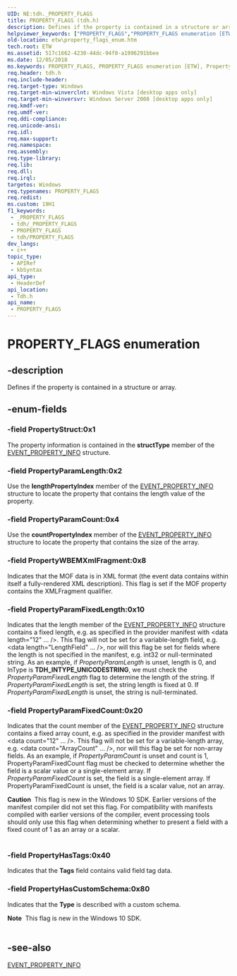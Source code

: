 ```yaml
---
UID: NE:tdh._PROPERTY_FLAGS
title: PROPERTY_FLAGS (tdh.h)
description: Defines if the property is contained in a structure or array.
helpviewer_keywords: ["PROPERTY_FLAGS","PROPERTY_FLAGS enumeration [ETW]","PropertyHasCustomSchema","PropertyHasTags","PropertyParamCount","PropertyParamFixedCount","PropertyParamFixedLength","PropertyParamLength","PropertyStruct","PropertyWBEMXmlFragment","etw.property_flags_enum","tdh.property_flags_enum","tdh/","tdh/PROPERTY_FLAGS","tdh/PropertyHasCustomSchema","tdh/PropertyHasTags","tdh/PropertyParamCount","tdh/PropertyParamFixedCount","tdh/PropertyParamFixedLength","tdh/PropertyParamLength","tdh/PropertyStruct","tdh/PropertyWBEMXmlFragment"]
old-location: etw\property_flags_enum.htm
tech.root: ETW
ms.assetid: 517c1662-4230-44dc-94f0-a1996291bbee
ms.date: 12/05/2018
ms.keywords: PROPERTY_FLAGS, PROPERTY_FLAGS enumeration [ETW], PropertyHasCustomSchema, PropertyHasTags, PropertyParamCount, PropertyParamFixedCount, PropertyParamFixedLength, PropertyParamLength, PropertyStruct, PropertyWBEMXmlFragment, etw.property_flags_enum, tdh.property_flags_enum, tdh/, tdh/PROPERTY_FLAGS, tdh/PropertyHasCustomSchema, tdh/PropertyHasTags, tdh/PropertyParamCount, tdh/PropertyParamFixedCount, tdh/PropertyParamFixedLength, tdh/PropertyParamLength, tdh/PropertyStruct, tdh/PropertyWBEMXmlFragment
req.header: tdh.h
req.include-header: 
req.target-type: Windows
req.target-min-winverclnt: Windows Vista [desktop apps only]
req.target-min-winversvr: Windows Server 2008 [desktop apps only]
req.kmdf-ver: 
req.umdf-ver: 
req.ddi-compliance: 
req.unicode-ansi: 
req.idl: 
req.max-support: 
req.namespace: 
req.assembly: 
req.type-library: 
req.lib: 
req.dll: 
req.irql: 
targetos: Windows
req.typenames: PROPERTY_FLAGS
req.redist: 
ms.custom: 19H1
f1_keywords:
 - _PROPERTY_FLAGS
 - tdh/_PROPERTY_FLAGS
 - PROPERTY_FLAGS
 - tdh/PROPERTY_FLAGS
dev_langs:
 - c++
topic_type:
 - APIRef
 - kbSyntax
api_type:
 - HeaderDef
api_location:
 - Tdh.h
api_name:
 - PROPERTY_FLAGS
---
```


# PROPERTY_FLAGS enumeration


## -description

Defines if the property is contained in a structure or array.

## -enum-fields

### -field PropertyStruct:0x1

The property information is contained in the <b>structType</b> member of the <a href="/windows/desktop/api/tdh/ns-tdh-event_property_info">EVENT_PROPERTY_INFO</a> structure.

### -field PropertyParamLength:0x2

Use the <b>lengthPropertyIndex</b> member of the <a href="/windows/desktop/api/tdh/ns-tdh-event_property_info">EVENT_PROPERTY_INFO</a> structure to locate the property that contains the length value of the property.

### -field PropertyParamCount:0x4

Use the <b>countPropertyIndex</b> member of the <a href="/windows/desktop/api/tdh/ns-tdh-event_property_info">EVENT_PROPERTY_INFO</a> structure to locate the property that contains the size of the array.

### -field PropertyWBEMXmlFragment:0x8

Indicates that the MOF data is in XML format (the event data contains within itself a fully-rendered XML description). This flag is set if the MOF property contains the XMLFragment qualifier.

### -field PropertyParamFixedLength:0x10

Indicates that the length member of the <a href="/windows/desktop/api/tdh/ns-tdh-event_property_info">EVENT_PROPERTY_INFO</a> structure contains a fixed length, e.g. as specified in the provider manifest with &lt;data length="12" … /&gt;. This flag will not be set for a variable-length field, e.g. &lt;data length="LengthField" … /&gt;, nor will this flag be set for fields where the length is not specified in the manifest, e.g. int32 or null-terminated string. As an example, if <i>PropertyParamLength</i> is unset, length is 0, and InType is <b>TDH_INTYPE_UNICODESTRING</b>, we must check the <i>PropertyParamFixedLength</i> flag to determine the length of the string. If <i>PropertyParamFixedLength</i> is set, the string length is fixed at 0. If <i>PropertyParamFixedLength</i> is unset, the string is null-terminated.

### -field PropertyParamFixedCount:0x20

Indicates that the count member of the <a href="/windows/desktop/api/tdh/ns-tdh-event_property_info">EVENT_PROPERTY_INFO</a> structure contains a fixed array count, e.g. as specified in the provider manifest with &lt;data count="12" … /&gt;. This flag will not be set for a variable-length array, e.g. &lt;data count="ArrayCount" … /&gt;, nor will this flag be set for non-array fields. As an example, if <i>PropertyParamCount</i> is unset and count is 1, PropertyParamFixedCount flag must be checked to determine whether the field is a scalar value or a single-element array. If <i>PropertyParamFixedCount</i> is set, the field is a single-element array. If PropertyParamFixedCount is unset, the field is a scalar value, not an array.

<div class="alert"><b>Caution</b>  This flag is new in the Windows 10 SDK. Earlier versions of the manifest compiler did not set this flag. For compatibility with manifests compiled with earlier versions of the compiler, event processing tools should only use this flag when determining whether to present a field with a fixed count of 1 as an array or a scalar.</div>
<div> </div>

### -field PropertyHasTags:0x40

Indicates that the <b>Tags</b> field contains valid field tag data.

### -field PropertyHasCustomSchema:0x80

Indicates that the <b>Type</b> is described with a custom schema. 

<div class="alert"><b>Note</b>  This flag is new in the Windows 10 SDK.</div>
<div> </div>

## -see-also

<a href="/windows/desktop/api/tdh/ns-tdh-event_property_info">EVENT_PROPERTY_INFO</a>

